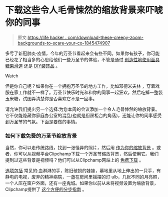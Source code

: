 # 下载这些令人毛骨悚然的缩放背景来吓唬你的同事

> 原文:[https://life hacker . com/download-these-creepy-zoom-backgrounds-to-scare-your-co-1845474907](https://lifehacker.com/download-these-creepy-zoom-backgrounds-to-scare-your-co-1845474907)

多亏了新冠肺炎·疫情，今年的万圣节看起来会有些不同。如果你有孩子，你可能已经花了相当多的心思给他们一些万圣节的体验，不管是通过 [创造性地使用面具](https://offspring.lifehacker.com/will-a-halloween-mask-protect-you-from-covid-1845143420)[糖果滑道](https://lifehacker.com/make-a-candy-chute-for-safer-pandemic-trick-or-treating-1845229874) 还是 [DIY装饰品](https://lifehacker.com/the-best-diy-halloween-decorations-from-tiktok-1845356424) 。

Watch

但是你自己呢？如果你在一个拥抱万圣节的地方工作，比如邓德米夫林 ，穿着戏服在家工作就不一样了。万圣节快乐时光和和你的同事一起狂欢，然后吃掉一整袋玉米糖，试图弄清楚你是否喜欢它不是一回事。

请允许我们提出另一个选择:为您本周的会议添加一个令人毛骨悚然的缩放背景。它不仅能隐藏你家庭办公室的混乱(也就是厨房柜台的角落)，还能让你的同事感受到万圣节的气氛。下面是要做的事情。

### 如何下载免费的万圣节缩放背景

当然，你可以走传统路线，找到一张怪异的照片，然后用 [作为你的缩放背景](https://lifehacker.com/where-to-find-the-perfect-zoom-video-background-1843269130) 。或者，你可以从视频平台Clipchamp下载一个万圣节缩放背景，然后使用它。我们提到过这些背景是视频吗？他们可以从Clipchamp网站上的 [免费下载](https://clipchamp.com/collection/halloween-horrors/video/all) 。

[选项包括](https://clipchamp.com/collection/halloween-horrors/video/all) 常见的:血淋淋的手，陈旧破损的娃娃，墓地里从地上伸出的一只手，有静电的电视，废弃的精神病院，一盏在房间里摇摆的灯 ulb，几张不同的月亮照，一个人压在窗户外面，还有一座鬼城。如果你以前从未将视频设置为缩放背景，Clipchamp提供了 [这个方便的分步指南](https://clipchamp.com/en/blog/2020/how-to-video-backgrounds-zoom/) 。